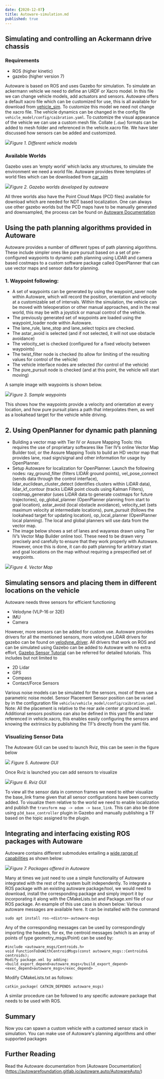 ```yaml
---
date: {2020-12-07}
title: Autoware-simulation.md
published: true
---
```

## Simulating and controlling an Ackermann drive chassis
### Requirements
- ROS (higher kinetic)
- gazebo (higher version 7)

 
Autoware is based on ROS and uses Gazebo for simulation. To simulate an ackermann vehicle we need to define an URDF or Xacro model. In this file we can change vehicle models, add actuators and sensors.
Autoware offers a default xacro file which can be customized for use, this is all available for download from [vehicle_sim](https://github.com/yukkysaito/vehicle_sim). To customize this model we need not change the xacro file. The vehicle dynamics can be changed in the config file `vehicle_model/config/caibration.yaml`. To customize the visual appearance of the vehicle we can use a custom mesh file. Collate (`.dae`) formats can be added to mesh folder and referenced in the vehicle.xacro file. We have later discussed how sensors can be added and customized.

![](../../assets/images/team_j_wiki_automodels.png)*Figure 1. Different vehicle models*
 
 
### Available Worlds
Gazebo uses an ‘empty world’  which lacks any structures, to simulate the environment we need a world file. Autoware provides three templates of world files which can be downloaded from [car_sim](http://gazebosim.org/blog/car_sim )

![](../../assets/images/team_j_wiki_autoworlds.png)*Figure 2. Gazebo worlds developed by autoware*
 
All three worlds also have the Point Cloud Maps (PCD files) available for download which are needed for NDT based localization.
One can always use other gazebo worlds but the PCD maps have to be manually generated and downsampled, the process can be found on [Autoware Documentation](https://readthedocs.org/projects/autoware/downloads/pdf/feature-documentation_rtd/)
 
## Using the path planning algorithms provided in Autoware
Autoware provides a number of different types of path planning algorithms. These include simpler ones like pure pursuit based on a set of pre-configured waypoints to dynamic path planning using LiDAR and camera based costmaps to a custom software package called OpenPlanner that can use vector maps and sensor data for planning.
### 1. Waypoint following:
- A set of waypoints can be generated by using the waypoint_saver node within Autoware, which will record the position, orientation and velocity at a customizable set of intervals. Within the simulation, the vehicle can be moved with teleoperation or other manual approaches, and in the real world, this may be with a joystick or manual control of the vehicle.
- The previously generated set of waypoints are loaded using the waypoint_loader node within Autoware.
- The lane_rule, lane_stop and lane_select topics are checked.
- The astar_avoid is selected (and if not selected, it will not use obstacle avoidance)
- The velocity_set is checked (configured for a fixed velocity between waypoints)
- The twist_filter node is checked (to allow for limiting of the resulting values for control of the vehicle)
- The vehicle interface nodes are selected (for control of the vehicle)
- The pure_pursuit node is checked (and at this point, the vehicle will start moving)

A sample image with waypoints is shown below.

 ![](../../assets/images/team_j_wiki_autoplan.png)*Figure 3. Sample waypoints*
 
This shows how the waypoints provide a velocity and orientation at every location, and how pure pursuit plans a path that interpolates them, as well as a lookahead target for the vehicle while driving.
## 2. Using OpenPlanner for dynamic path planning
- Building a vector map with Tier IV or Assure Mapping Tools: this requires the use of proprietary softwares like Tier IV’s online Vector Map Builder tool, or the Assure Mapping Tools to build an HD vector map that provides lane, road sign/signal and other information for usage by OpenPlanner.
- Setup Autoware for localization for OpenPlanner. Launch the following nodes: ray_ground_filter (filters LIDAR ground points), vel_pose_connect (sends data through the control interface), lidar_euclidean_cluster_detect (identifies clusters within LiDAR data), lidar_kf_contour (tracks LiDAR point clouds using Kalman Filters), costmap_generator (uses LiDAR data to generate costmaps for future trajectories), op_global_planner (OpenPlanner planning from start to goal location), astar_avoid (local obstacle avoidance), velocity_set (sets maximum velocity at intermediate locations), pure_pursuit (follows the lookahead target for updating location), op_local_planner (OpenPlanner local planning). The local and global planners will use data from the vector map.
- The image below shows a set of lanes and wayareas drawn using Tier IV’s Vector Map Builder online tool. These need to be drawn very precisely and carefully to ensure that they work properly with Autoware. However, once this is done, it can do path planning for arbitrary start and goal locations on the map without requiring a prespecified set of waypoints.


![](../../assets/images/team_j_wiki_automap.png)*Figure 4. Vector Map*


## Simulating sensors and placing them in different locations on the vehicle
Autoware needs three sensors for efficient functioning
- Velodyne (VLP-16 or 32E)
- IMU
- Camera

However, more sensors can be added for custom use. Autoware provides drivers for all the mentioned sensors, more velodyne LiDAR drivers for gazebo can be found on [velodyne_driver](https://bitbucket.org/DataspeedInc/velodyne_simulator/src). All drivers that work on ROS and can be simulated using Gazebo can be added to Autoware with no extra effort, [Gazebo Sensor Tutorial](http://gazebosim.org/tutorials?tut=ros_gzplugins) can be referred for detailed tutorials. This includes but not limited to
- 2D Lidar
- GPS
- Compass
- Contact/Force Sensors

Various noise models can be simulated for the sensors, most of them use a parametric noise model.
Sensor Placement
Sensor position can be varied by in the configuration file `vehicle/vehicle_model/config/caibration.yaml`. Note: All the placement is relative to the rear axle center at ground level. 
Additional sensors positions can also be defined in this yaml file and later referenced in vehicle.xacro, this enables easily configuring the sensors and knowing the extrinsics by publishing the TF’s directly from the yaml file. 
 
### Visualizing Sensor Data
The Autoware GUI can be used to launch Rviz, this can be seen in the figure below

 ![](../../assets/images/team_j_wiki_autogui.png)
 *Figure 5. Autoware GUI*
 
Once Rviz is launched you can add sensors to visualize

![](../../assets/images/team_j_wiki_autorviz.png)*Figure 6. Rviz GUI*

To view all the sensor data in common frames we need to either visualize the base_link frame given that all sensor configurations have been correctly added. To visualize them relative to the world we need to enable localization and publish the `transform map -> odom -> base_link`. This can also be done using `p3d_base_controller` plugin in Gazebo and manually publishing a TF based on the topic assigned to the plugin. 
 
## Integrating and interfacing existing ROS packages with Autoware
Autoware contains different submodules entailing a [wide range of capabilities](https://github.com/Autoware-AI/autoware.ai/wiki/Overview) as shown below:

![](../../assets/images/team_j_wiki_autopkgs.png)*Figure 7. Packages offered in Autoware*

Many at times we just need to use a simple functionality of Autoware integrated with the rest of the system built independently. To integrate a ROS package with an existing autoware package/tool, we would need to download, install the corresponding package and simply import it by incorporating it along with the CMakeLists.txt and Package.xml file of our ROS package. An example of this use case is shown below:
Various autoware messages are available here. It can be installed with the command 
```
sudo apt install ros-<distro>-autoware-msgs
```
Any of the corresponding messages can be used by correspondingly importing the headers, for ex, the centroid messages (which is an array of points of type geometry_msgs/Point) can be used by:
```
#include <autoware_msgs/Centroids.h>
void FunctionToDoWithCentroidMsgs(const autoware_msgs::Centroids& centroids);
Modify package.xml by adding:
<build_export_depend>autoware_msgs</build_export_depend>
<exec_depend>autoware_msgs</exec_depend>
```
Modify CMakeLists.txt as follows:
```
catkin_package( CATKIN_DEPENDS autoware_msgs)
```
A similar procedure can be followed to any specific autoware package that needs to be used with ROS.

## Summary
Now you can spawn a custom vehicle with a customed sensor stack in simulation. You can make use of Autoware's planning algorithms and other supported packages

## Further Reading
Read the Autoware documentation from [Autoware Documentation]
(https://autowarefoundation.gitlab.io/autoware.auto/AutowareAuto/)


